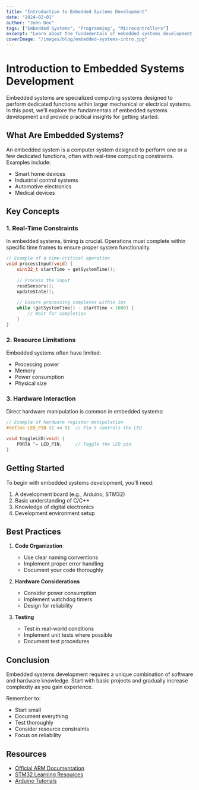 ```yaml
---
title: "Introduction to Embedded Systems Development"
date: "2024-02-01"
author: "John Doe"
tags: ["Embedded Systems", "Programming", "Microcontrollers"]
excerpt: "Learn about the fundamentals of embedded systems development and how to get started with microcontroller programming."
coverImage: "/images/blog/embedded-systems-intro.jpg"
---
```


# Introduction to Embedded Systems Development

Embedded systems are specialized computing systems designed to perform dedicated functions within larger mechanical or electrical systems. In this post, we'll explore the fundamentals of embedded systems development and provide practical insights for getting started.

## What Are Embedded Systems?

An embedded system is a computer system designed to perform one or a few dedicated functions, often with real-time computing constraints. Examples include:

- Smart home devices
- Industrial control systems
- Automotive electronics
- Medical devices

## Key Concepts

### 1. Real-Time Constraints

In embedded systems, timing is crucial. Operations must complete within specific time frames to ensure proper system functionality.

```c
// Example of a time-critical operation
void processInput(void) {
    uint32_t startTime = getSystemTime();
    
    // Process the input
    readSensors();
    updateState();
    
    // Ensure processing completes within 1ms
    while (getSystemTime() - startTime < 1000) {
        // Wait for completion
    }
}
```

### 2. Resource Limitations

Embedded systems often have limited:
- Processing power
- Memory
- Power consumption
- Physical size

### 3. Hardware Interaction

Direct hardware manipulation is common in embedded systems:

```c
// Example of hardware register manipulation
#define LED_PIN (1 << 5)  // Pin 5 controls the LED

void toggleLED(void) {
    PORTA ^= LED_PIN;     // Toggle the LED pin
}
```

## Getting Started

To begin with embedded systems development, you'll need:

1. A development board (e.g., Arduino, STM32)
2. Basic understanding of C/C++
3. Knowledge of digital electronics
4. Development environment setup

## Best Practices

1. **Code Organization**
   - Use clear naming conventions
   - Implement proper error handling
   - Document your code thoroughly

2. **Hardware Considerations**
   - Consider power consumption
   - Implement watchdog timers
   - Design for reliability

3. **Testing**
   - Test in real-world conditions
   - Implement unit tests where possible
   - Document test procedures

## Conclusion

Embedded systems development requires a unique combination of software and hardware knowledge. Start with basic projects and gradually increase complexity as you gain experience.

Remember to:
- Start small
- Document everything
- Test thoroughly
- Consider resource constraints
- Focus on reliability

## Resources

- [Official ARM Documentation](https://developer.arm.com/)
- [STM32 Learning Resources](https://www.st.com/en/microcontrollers-microprocessors.html)
- [Arduino Tutorials](https://www.arduino.cc/en/Tutorial/)